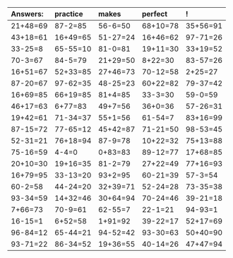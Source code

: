 | Answers: | practice | makes | perfect | ! |
| :--- | :--- | :--- | :--- | :--- |
| 21+48=69 | 87-2=85 | 56-6=50 | 68+10=78 | 35+56=91 | 
| 43+18=61 | 16+49=65 | 51-27=24 | 16+46=62 | 97-71=26 | 
| 33-25=8 | 65-55=10 | 81-0=81 | 19+11=30 | 33+19=52 | 
| 70-3=67 | 84-5=79 | 21+29=50 | 8+22=30 | 83-57=26 | 
| 16+51=67 | 52+33=85 | 27+46=73 | 70-12=58 | 2+25=27 | 
| 87-20=67 | 97-62=35 | 48-25=23 | 60+22=82 | 79-37=42 | 
| 16+69=85 | 66+19=85 | 81+4=85 | 33-3=30 | 59-0=59 | 
| 46+17=63 | 6+77=83 | 49+7=56 | 36+0=36 | 57-26=31 | 
| 19+42=61 | 71-34=37 | 55+1=56 | 61-54=7 | 83+16=99 | 
| 87-15=72 | 77-65=12 | 45+42=87 | 71-21=50 | 98-53=45 | 
| 52-31=21 | 76+18=94 | 87-9=78 | 10+22=32 | 75+13=88 | 
| 75-16=59 | 4-4=0 | 0+83=83 | 89-12=77 | 17+68=85 | 
| 20+10=30 | 19+16=35 | 81-2=79 | 27+22=49 | 77+16=93 | 
| 16+79=95 | 33-13=20 | 93+2=95 | 60-21=39 | 57-3=54 | 
| 60-2=58 | 44-24=20 | 32+39=71 | 52-24=28 | 73-35=38 | 
| 93-34=59 | 14+32=46 | 30+64=94 | 70-24=46 | 39-21=18 | 
| 7+66=73 | 70-9=61 | 62-55=7 | 22-1=21 | 94-93=1 | 
| 16-15=1 | 6+52=58 | 1+91=92 | 39-22=17 | 52+17=69 | 
| 96-84=12 | 65-44=21 | 94-52=42 | 93-30=63 | 50+40=90 | 
| 93-71=22 | 86-34=52 | 19+36=55 | 40-14=26 | 47+47=94 | 
